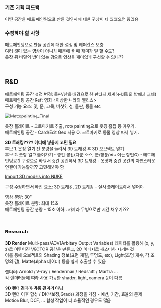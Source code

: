 ### 기존 기획 피드백
어떤 공간을 매트 페인팅으로 만들 것인지에 대한 구상이 더 있었으면 좋겠음

### 수정해야 할 사항
매트페인팅으로 만들 공간에 대한 설정 및 레퍼런스 보충    
여러 컷이 있는 영상이 아니기 때문에 볼 때 재미가 덜 할 수도?    
옷장 뒤 비밀의 방이 있는 것으로 영상을 재미있게 구성할 수 있나??  

<br/>

## R&D
매트페인팅 공간 설정 변경: 들판/산을 배경으로 한 판타지 세계(←비밀의 방에서 교체)  
매트페인팅 공간 Ref: 영화 <이상한 나라의 앨리스>   
구성 가능 요소: 꽃, 문, 고목, 버섯?, 성, 들판, 동물 etc   

![Mattepainting_Final](https://user-images.githubusercontent.com/90232599/142734481-b6ffbdd6-973a-4eea-afaf-e8456cfffe26.png)

옷장 플레이트 - 크로마키로 추출, roto painting으로 옷장 흠집 등 지우기.   
매트페인팅 공간 - Card/Edit Geo 사용 O. 크로마키로 동물 영상 따서 넣기. 

**3D 트래킹???? 어디에 넣을지 고민 필요**    
후보 1. 옷장 열기 전 분량을 늘려서 3D 트래킹 후 3D 오브젝트 넣기      
후보 2. 옷장 열고 들어가기 - 중간 공간(다운 소스, 문/창문/etc 여는 장면O) - 매트페인팅공간 구성으로 바꿔서 중간 공간에서 3D 트래킹 - 옷장과 중간 공간의 자연스러운 연결이 가능할까?? 고민해봐야 함   

[Import 3D models into NUKE](https://youtu.be/34W86-hXtrE) 

구성 수정하면서 빠진 요소: 3D 트래킹, 2D 트래킹 - 실사 플레이트에서 넣어야    

영상 분량: 30"     
옷장 플레이트 분량: 최대 15초    
매트페인팅 공간 분량 - 15초 이하.. 카메라 무빙으로만 시간 채우기???    

<br/>

### Research 
**3D Render**
Multi-pass/AOV(Arbitary Output Variables) 데이터를 활용해 (x, y, z)로 이루어진 VECTOR 공간을 만들고, 2D 이미지로 래스터화 시키는 것   
이를 통해 오브젝트의 Shading 정보(표면 재질, 투명도, etc), Light(조명 개수, 각 조명의 값), Matte(alpha 데이터) 등을 쉽게 추출할 수 있음

렌더러: Arnold / V-ray / Renderman / Redshift / Mantra ...     
각 렌더러들에 따라 사용 가능한 shader, light, camera 등이 다름    

**3D 렌더 결과가 최종 결과가 아님**   
3D 렌더 이후 합성 / DI(색보정,Grade) 과정을 거침 - 예산, 기간, 효율의 문제   
Motion Blur, DOF, ... 합성 작업이 더 효율적인 경우도 많음    

